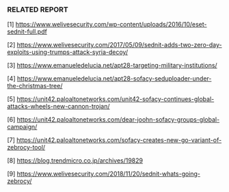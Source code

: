 ### RELATED REPORT

[1] https://www.welivesecurity.com/wp-content/uploads/2016/10/eset-sednit-full.pdf

[2] https://www.welivesecurity.com/2017/05/09/sednit-adds-two-zero-day-exploits-using-trumps-attack-syria-decoy/

[3] https://www.emanueledelucia.net/apt28-targeting-military-institutions/

[4] https://www.emanueledelucia.net/apt28-sofacy-seduploader-under-the-christmas-tree/

[5] https://unit42.paloaltonetworks.com/unit42-sofacy-continues-global-attacks-wheels-new-cannon-trojan/

[6] https://unit42.paloaltonetworks.com/dear-joohn-sofacy-groups-global-campaign/

[7] https://unit42.paloaltonetworks.com/sofacy-creates-new-go-variant-of-zebrocy-tool/

[8] https://blog.trendmicro.co.jp/archives/19829

[9] https://www.welivesecurity.com/2018/11/20/sednit-whats-going-zebrocy/




